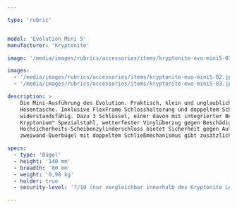 ```yaml
---

type: 'rubric'


model: 'Evolution Mini 5'
manufacturer: 'Kryptonite'

image: '/media/images/rubrics/accessories/items/kryptonite-evo-mini5-01.jpg'

images:
  - '/media/images/rubrics/accessories/items/kryptonite-evo-mini5-02.jpg'
  - '/media/images/rubrics/accessories/items/kryptonite-evo-mini5-03.jpg'

description: >
    Die Mini-Ausführung des Evolution. Praktisch, klein und unglaublich stark. Passt sogar in die 
    Hosentasche. Inklusive FlexFrame Schlosshalterung und doppeltem Schließmechanismus, extrem 
    widerstandsfähig. Dazu 3 Schlüssel, einer davon mit integrierter Beleuchtung. 13mm gehärteter 
    Kryptonium™ Spezialstahl, wetterfester Vinylüberzug gegen Beschädigungen. Ein verstärktes 
    Hochsicherheits-Scheibenzylinderschloss bietet Sicherheit gegen Aufbohren und Picking, ein 
    zweiwand-Querbügel mit doppeltem Schließmechanismus gibt zusätzliche Sicherheit.

specs: 
  - type: 'Bügel'
  - height: '140 mm'
  - breadth: '80 mm'
  - weight: '0,98 kg'
  - holder: true
  - security-level: '7/10 (nur vergleichbar innerhalb des Kryptonite Level-Systems)'

---
```

